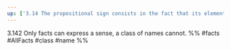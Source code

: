 ```yaml
---
up: ['3.14 The propositional sign consists in the fact that its elements']
---
```

3.142 Only facts can express a sense, a class of names cannot.
%%
#facts #AllFacts #class #name %%